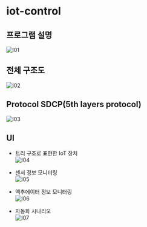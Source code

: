 # iot-control

## 프로그램 설명
![I01](https://user-images.githubusercontent.com/8454866/117108575-5ec08980-adbe-11eb-834e-3df127a602dc.PNG)

## 전체 구조도
![I02](https://user-images.githubusercontent.com/8454866/117108699-87488380-adbe-11eb-92c0-20cc1d2eddd9.PNG)

## Protocol SDCP(5th layers protocol)
![I03](https://user-images.githubusercontent.com/8454866/117109176-3b4a0e80-adbf-11eb-8690-da6e156d7039.PNG)

## UI
* 트리 구조로 표현한 IoT 장치  
![I04](https://user-images.githubusercontent.com/8454866/117119247-c087f000-adcc-11eb-816a-8aac302857e2.png)

* 센서 정보 모니터링  
![I05](https://user-images.githubusercontent.com/8454866/117119268-c5e53a80-adcc-11eb-9d41-565072ff494f.png)

* 액추에이터 정보 모니터링  
![I06](https://user-images.githubusercontent.com/8454866/117119279-c978c180-adcc-11eb-8369-1777633d9008.png)

* 자동화 시나리오  
![I07](https://user-images.githubusercontent.com/8454866/117119301-cf6ea280-adcc-11eb-9162-573534cabb0d.png)
